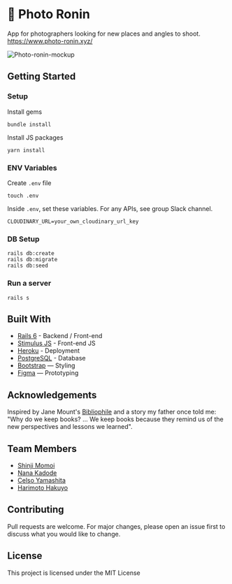 # 📸 Photo Ronin

App for photographers looking for new places and angles to shoot. https://www.photo-ronin.xyz/
   
![Photo-ronin-mockup](https://user-images.githubusercontent.com/100399727/172326447-ab0f2ffe-6e7f-467a-948e-5bbb9aed0adc.jpg)

## Getting Started
### Setup

Install gems
```
bundle install
```
Install JS packages
```
yarn install
```

### ENV Variables
Create `.env` file
```
touch .env
```
Inside `.env`, set these variables. For any APIs, see group Slack channel.
```
CLOUDINARY_URL=your_own_cloudinary_url_key
```

### DB Setup
```
rails db:create
rails db:migrate
rails db:seed
```

### Run a server
```
rails s
```

## Built With
- [Rails 6](https://guides.rubyonrails.org/) - Backend / Front-end
- [Stimulus JS](https://stimulus.hotwired.dev/) - Front-end JS
- [Heroku](https://heroku.com/) - Deployment
- [PostgreSQL](https://www.postgresql.org/) - Database
- [Bootstrap](https://getbootstrap.com/) — Styling
- [Figma](https://www.figma.com) — Prototyping

## Acknowledgements
Inspired by Jane Mount's [Bibliophile](https://www.amazon.com/Bibliophile-Illustrated-Miscellany-Jane-Mount/dp/1452167230) and a story my father once told me: "Why do we keep books? ... We keep books because they remind us of the new perspectives and lessons we learned".

## Team Members
- [Shinji Momoi](https://github.com/shinjimomoi)
- [Nana Kadode](https://github.com/purapho)
- [Celso Yamashita](https://github.com/ctyamashita)
- [Harimoto Hakuyo](https://github.com/haharimoto)

## Contributing
Pull requests are welcome. For major changes, please open an issue first to discuss what you would like to change.

## License
This project is licensed under the MIT License
